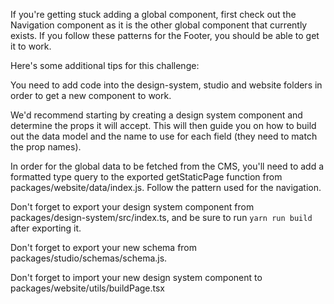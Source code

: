 If you're getting stuck adding a global component, first check out the Navigation component as it is the other global component that currently exists. If you follow these patterns for the Footer, you should be able to get it to work.

Here's some additional tips for this challenge:

You need to add code into the design-system, studio and website folders in order to get a new component to work.

We'd recommend starting by creating a design system component and determine the props it will accept. This will then guide you on how to build out the data model and the name to use for each field (they need to match the prop names).

In order for the global data to be fetched from the CMS, you'll need to add a formatted type query to the exported getStaticPage function from packages/website/data/index.js. Follow the pattern used for the navigation.

Don't forget to export your design system component from packages/design-system/src/index.ts, and be sure to run `yarn run build` after exporting it.

Don't forget to export your new schema from packages/studio/schemas/schema.js.

Don't forget to import your new design system component to packages/website/utils/buildPage.tsx